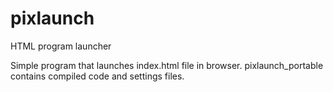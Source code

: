 # pixlaunch
HTML program launcher

Simple program that launches index.html file in browser. pixlaunch_portable contains compiled code and settings files.
